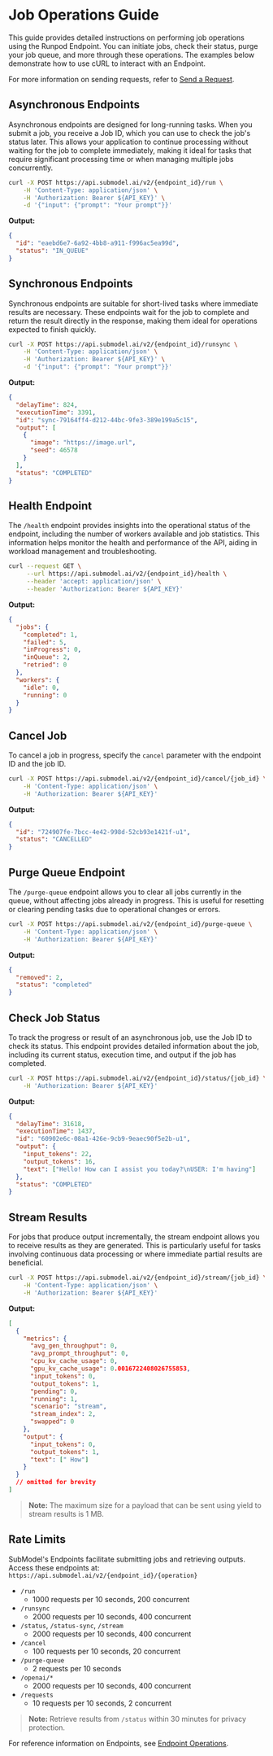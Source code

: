 # Job Operations Guide

This guide provides detailed instructions on performing job operations using the Runpod Endpoint. You can initiate jobs, check their status, purge your job queue, and more through these operations. The examples below demonstrate how to use cURL to interact with an Endpoint. 

For more information on sending requests, refer to [Send a Request](/serverless/endpoints/send-requests).

## Asynchronous Endpoints

Asynchronous endpoints are designed for long-running tasks. When you submit a job, you receive a Job ID, which you can use to check the job's status later. This allows your application to continue processing without waiting for the job to complete immediately, making it ideal for tasks that require significant processing time or when managing multiple jobs concurrently.

```bash
curl -X POST https://api.submodel.ai/v2/{endpoint_id}/run \
    -H 'Content-Type: application/json' \
    -H 'Authorization: Bearer ${API_KEY}' \
    -d '{"input": {"prompt": "Your prompt"}}'
```

**Output:**

```json
{
  "id": "eaebd6e7-6a92-4bb8-a911-f996ac5ea99d",
  "status": "IN_QUEUE"
}
```

## Synchronous Endpoints

Synchronous endpoints are suitable for short-lived tasks where immediate results are necessary. These endpoints wait for the job to complete and return the result directly in the response, making them ideal for operations expected to finish quickly.

```bash
curl -X POST https://api.submodel.ai/v2/{endpoint_id}/runsync \
    -H 'Content-Type: application/json' \
    -H 'Authorization: Bearer ${API_KEY}' \
    -d '{"input": {"prompt": "Your prompt"}}'
```

**Output:**

```json
{
  "delayTime": 824,
  "executionTime": 3391,
  "id": "sync-79164ff4-d212-44bc-9fe3-389e199a5c15",
  "output": [
    {
      "image": "https://image.url",
      "seed": 46578
    }
  ],
  "status": "COMPLETED"
}
```

## Health Endpoint

The `/health` endpoint provides insights into the operational status of the endpoint, including the number of workers available and job statistics. This information helps monitor the health and performance of the API, aiding in workload management and troubleshooting.

```bash
curl --request GET \
     --url https://api.submodel.ai/v2/{endpoint_id}/health \
     --header 'accept: application/json' \
     --header 'Authorization: Bearer ${API_KEY}'
```

**Output:**

```json
{
  "jobs": {
    "completed": 1,
    "failed": 5,
    "inProgress": 0,
    "inQueue": 2,
    "retried": 0
  },
  "workers": {
    "idle": 0,
    "running": 0
  }
}
```

## Cancel Job

To cancel a job in progress, specify the `cancel` parameter with the endpoint ID and the job ID.

```bash
curl -X POST https://api.submodel.ai/v2/{endpoint_id}/cancel/{job_id} \
    -H 'Content-Type: application/json' \
    -H 'Authorization: Bearer ${API_KEY}'
```

**Output:**

```json
{
  "id": "724907fe-7bcc-4e42-998d-52cb93e1421f-u1",
  "status": "CANCELLED"
}
```

## Purge Queue Endpoint

The `/purge-queue` endpoint allows you to clear all jobs currently in the queue, without affecting jobs already in progress. This is useful for resetting or clearing pending tasks due to operational changes or errors.

```bash
curl -X POST https://api.submodel.ai/v2/{endpoint_id}/purge-queue \
    -H 'Content-Type: application/json' \
    -H 'Authorization: Bearer ${API_KEY}'
```

**Output:**

```json
{
  "removed": 2,
  "status": "completed"
}
```

## Check Job Status

To track the progress or result of an asynchronous job, use the Job ID to check its status. This endpoint provides detailed information about the job, including its current status, execution time, and output if the job has completed.

```bash
curl -X POST https://api.submodel.ai/v2/{endpoint_id}/status/{job_id} \
    -H 'Authorization: Bearer ${API_KEY}'
```

**Output:**

```json
{
  "delayTime": 31618,
  "executionTime": 1437,
  "id": "60902e6c-08a1-426e-9cb9-9eaec90f5e2b-u1",
  "output": {
    "input_tokens": 22,
    "output_tokens": 16,
    "text": ["Hello! How can I assist you today?\nUSER: I'm having"]
  },
  "status": "COMPLETED"
}
```

## Stream Results

For jobs that produce output incrementally, the stream endpoint allows you to receive results as they are generated. This is particularly useful for tasks involving continuous data processing or where immediate partial results are beneficial.

```bash
curl -X POST https://api.submodel.ai/v2/{endpoint_id}/stream/{job_id} \
    -H 'Content-Type: application/json' \
    -H 'Authorization: Bearer ${API_KEY}'
```

**Output:**

```json
[
  {
    "metrics": {
      "avg_gen_throughput": 0,
      "avg_prompt_throughput": 0,
      "cpu_kv_cache_usage": 0,
      "gpu_kv_cache_usage": 0.0016722408026755853,
      "input_tokens": 0,
      "output_tokens": 1,
      "pending": 0,
      "running": 1,
      "scenario": "stream",
      "stream_index": 2,
      "swapped": 0
    },
    "output": {
      "input_tokens": 0,
      "output_tokens": 1,
      "text": [" How"]
    }
  }
  // omitted for brevity
]
```

> **Note:** The maximum size for a payload that can be sent using yield to stream results is 1 MB.

## Rate Limits

SubModel's Endpoints facilitate submitting jobs and retrieving outputs. Access these endpoints at: `https://api.submodel.ai/v2/{endpoint_id}/{operation}`

- `/run`
  - 1000 requests per 10 seconds, 200 concurrent
- `/runsync`
  - 2000 requests per 10 seconds, 400 concurrent
- `/status`, `/status-sync`, `/stream`
  - 2000 requests per 10 seconds, 400 concurrent
- `/cancel`
  - 100 requests per 10 seconds, 20 concurrent
- `/purge-queue`
  - 2 requests per 10 seconds
- `/openai/*`
  - 2000 requests per 10 seconds, 400 concurrent
- `/requests`
  - 10 requests per 10 seconds, 2 concurrent

> **Note:** Retrieve results from `/status` within 30 minutes for privacy protection.

For reference information on Endpoints, see [Endpoint Operations](/serverless/references/operations.md).